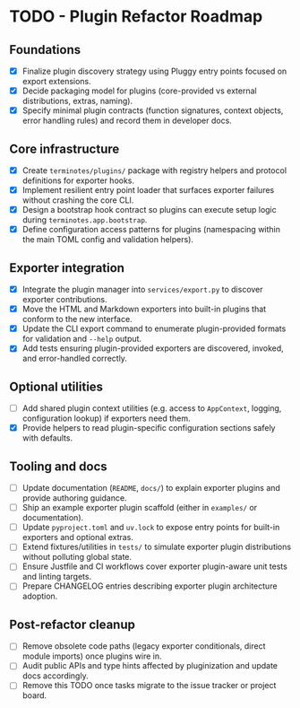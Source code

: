 # TODO - Plugin Refactor Roadmap

## Foundations
- [x] Finalize plugin discovery strategy using Pluggy entry points focused on export extensions.
- [x] Decide packaging model for plugins (core-provided vs external distributions, extras, naming).
- [x] Specify minimal plugin contracts (function signatures, context objects, error handling rules) and record them in developer docs.

## Core infrastructure
- [x] Create `terminotes/plugins/` package with registry helpers and protocol definitions for exporter hooks.
- [x] Implement resilient entry point loader that surfaces exporter failures without crashing the core CLI.
- [x] Design a bootstrap hook contract so plugins can execute setup logic during `terminotes.app.bootstrap`.
- [x] Define configuration access patterns for plugins (namespacing within the main TOML config and validation helpers).

## Exporter integration
- [x] Integrate the plugin manager into `services/export.py` to discover exporter contributions.
- [x] Move the HTML and Markdown exporters into built-in plugins that conform to the new interface.
- [x] Update the CLI export command to enumerate plugin-provided formats for validation and `--help` output.
- [x] Add tests ensuring plugin-provided exporters are discovered, invoked, and error-handled correctly.

## Optional utilities
- [ ] Add shared plugin context utilities (e.g. access to `AppContext`, logging, configuration lookup) if exporters need them.
- [x] Provide helpers to read plugin-specific configuration sections safely with defaults.

## Tooling and docs
- [ ] Update documentation (`README`, `docs/`) to explain exporter plugins and provide authoring guidance.
- [ ] Ship an example exporter plugin scaffold (either in `examples/` or documentation).
- [ ] Update `pyproject.toml` and `uv.lock` to expose entry points for built-in exporters and optional extras.
- [ ] Extend fixtures/utilities in `tests/` to simulate exporter plugin distributions without polluting global state.
- [ ] Ensure Justfile and CI workflows cover exporter plugin-aware unit tests and linting targets.
- [ ] Prepare CHANGELOG entries describing exporter plugin architecture adoption.

## Post-refactor cleanup
- [ ] Remove obsolete code paths (legacy exporter conditionals, direct module imports) once plugins wire in.
- [ ] Audit public APIs and type hints affected by pluginization and update docs accordingly.
- [ ] Remove this TODO once tasks migrate to the issue tracker or project board.
